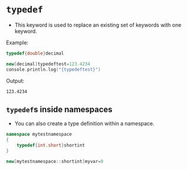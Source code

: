 # `typedef`

- This keyword is used to replace an existing set of keywords with one keyword.

Example:

```cpp
typedef{double}decimal

new[decimal]typedeftest=123.4234
console.println.log("{typedeftest}")
```

Output:

```
123.4234
```

## `typedef`s inside namespaces

- You can also create a type definition within a namespace.

```cpp
namespace mytestnamespace
{
	typedef{int.short}shortint
}

new[mytestnamespace::shortint]myvar=0
```